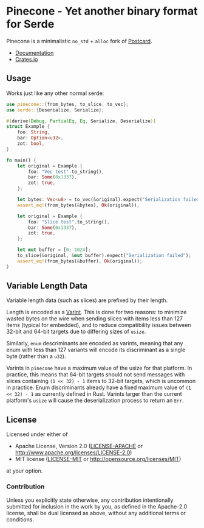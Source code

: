 # Pinecone - Yet another binary format for Serde

Pinecone is a minimalistic `no_std` + `alloc` fork of [Postcard](https://github.com/jamesmunns/postcard).

* [Documentation](https://docs.rs/pinecone/)
* [Crates.io](https://crates.io/crates/pinecone)

## Usage

Works just like any other normal serde:

```rust
use pinecone::{from_bytes, to_slice, to_vec};
use serde::{Deserialize, Serialize};

#[derive(Debug, PartialEq, Eq, Serialize, Deserialize)]
struct Example {
    foo: String,
    bar: Option<u32>,
    zot: bool,
}

fn main() {
    let original = Example {
        foo: "Vec test".to_string(),
        bar: Some(0x1337),
        zot: true,
    };

    let bytes: Vec<u8> = to_vec(&original).expect("Serialization failed");
    assert_eq!(from_bytes(&bytes), Ok(original));

    let original = Example {
        foo: "Slice test".to_string(),
        bar: Some(0x1337),
        zot: true,
    };

    let mut buffer = [0; 1024];
    to_slice(&original, &mut buffer).expect("Serialization failed");
    assert_eq!(from_bytes(&buffer), Ok(original));
}
```

## Variable Length Data

Variable length data (such as slices) are prefixed by their length.

Length is encoded as a [Varint]. This is done for two reasons: to minimize wasted bytes
on the wire when sending slices with items less than 127 items (typical for embedded),
and to reduce compatibility issues between 32-bit and 64-bit targets due to differing sizes
of `usize`.

Similarly, `enum` descriminants are encoded as varints, meaning that any enum with less than
127 variants will encode its discriminant as a single byte (rather than a `u32`).

Varints in `pinecone` have a maximum value of the usize for that platform. In practice, this
means that 64-bit targets should not send messages with slices containing `(1 << 32) - 1` items
to 32-bit targets, which is uncommon in practice. Enum discriminants already have a fixed
maximum value of `(1 << 32) - 1` as currently defined in Rust. Varints larger than the current platform's
`usize` will cause the deserialization process to return an `Err`.

[Varint]: https://developers.google.com/protocol-buffers/docs/encoding

## License

Licensed under either of

- Apache License, Version 2.0 ([LICENSE-APACHE](LICENSE-APACHE) or
  http://www.apache.org/licenses/LICENSE-2.0)
- MIT license ([LICENSE-MIT](LICENSE-MIT) or http://opensource.org/licenses/MIT)

at your option.

### Contribution

Unless you explicitly state otherwise, any contribution intentionally submitted
for inclusion in the work by you, as defined in the Apache-2.0 license, shall be
dual licensed as above, without any additional terms or conditions.
